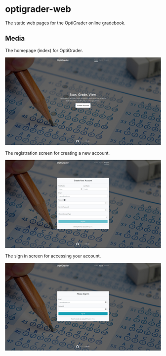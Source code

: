 # optigrader-web

The static web pages for the OptiGrader online gradebook.

## Media
The homepage (index) for OptiGrader.

![alt text](readme/index.jpg "index")

The registration screen for creating a new account.

![alt text](readme/register.jpg "index")

The sign in screen for accessing your account.

![alt text](readme/sign_in.jpg "index")
